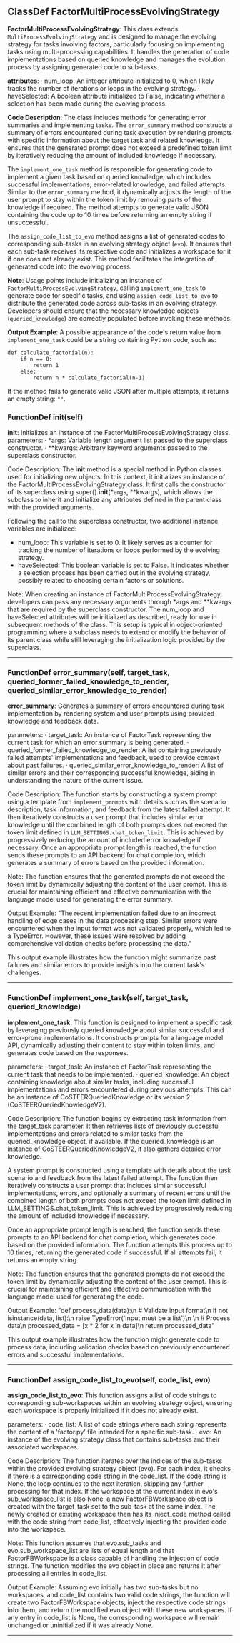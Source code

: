 ## ClassDef FactorMultiProcessEvolvingStrategy
**FactorMultiProcessEvolvingStrategy**: This class extends `MultiProcessEvolvingStrategy` and is designed to manage the evolving strategy for tasks involving factors, particularly focusing on implementing tasks using multi-processing capabilities. It handles the generation of code implementations based on queried knowledge and manages the evolution process by assigning generated code to sub-tasks.

**attributes**:
· num_loop: An integer attribute initialized to 0, which likely tracks the number of iterations or loops in the evolving strategy.
· haveSelected: A boolean attribute initialized to False, indicating whether a selection has been made during the evolving process.

**Code Description**: The class includes methods for generating error summaries and implementing tasks. The `error_summary` method constructs a summary of errors encountered during task execution by rendering prompts with specific information about the target task and related knowledge. It ensures that the generated prompt does not exceed a predefined token limit by iteratively reducing the amount of included knowledge if necessary.

The `implement_one_task` method is responsible for generating code to implement a given task based on queried knowledge, which includes successful implementations, error-related knowledge, and failed attempts. Similar to the `error_summary` method, it dynamically adjusts the length of the user prompt to stay within the token limit by removing parts of the knowledge if required. The method attempts to generate valid JSON containing the code up to 10 times before returning an empty string if unsuccessful.

The `assign_code_list_to_evo` method assigns a list of generated codes to corresponding sub-tasks in an evolving strategy object (`evo`). It ensures that each sub-task receives its respective code and initializes a workspace for it if one does not already exist. This method facilitates the integration of generated code into the evolving process.

**Note**: Usage points include initializing an instance of `FactorMultiProcessEvolvingStrategy`, calling `implement_one_task` to generate code for specific tasks, and using `assign_code_list_to_evo` to distribute the generated code across sub-tasks in an evolving strategy. Developers should ensure that the necessary knowledge objects (`queried_knowledge`) are correctly populated before invoking these methods.

**Output Example**: A possible appearance of the code's return value from `implement_one_task` could be a string containing Python code, such as:
```
def calculate_factorial(n):
    if n == 0:
        return 1
    else:
        return n * calculate_factorial(n-1)
```
If the method fails to generate valid JSON after multiple attempts, it returns an empty string: `""`.
### FunctionDef __init__(self)
**__init__**: Initializes an instance of the FactorMultiProcessEvolvingStrategy class.
parameters:
· *args: Variable length argument list passed to the superclass constructor.
· **kwargs: Arbitrary keyword arguments passed to the superclass constructor.

Code Description: The __init__ method is a special method in Python classes used for initializing new objects. In this context, it initializes an instance of the FactorMultiProcessEvolvingStrategy class. It first calls the constructor of its superclass using super().__init__(*args, **kwargs), which allows the subclass to inherit and initialize any attributes defined in the parent class with the provided arguments.

Following the call to the superclass constructor, two additional instance variables are initialized:
- num_loop: This variable is set to 0. It likely serves as a counter for tracking the number of iterations or loops performed by the evolving strategy.
- haveSelected: This boolean variable is set to False. It indicates whether a selection process has been carried out in the evolving strategy, possibly related to choosing certain factors or solutions.

Note: When creating an instance of FactorMultiProcessEvolvingStrategy, developers can pass any necessary arguments through *args and **kwargs that are required by the superclass constructor. The num_loop and haveSelected attributes will be initialized as described, ready for use in subsequent methods of the class. This setup is typical in object-oriented programming where a subclass needs to extend or modify the behavior of its parent class while still leveraging the initialization logic provided by the superclass.
***
### FunctionDef error_summary(self, target_task, queried_former_failed_knowledge_to_render, queried_similar_error_knowledge_to_render)
**error_summary**: Generates a summary of errors encountered during task implementation by rendering system and user prompts using provided knowledge and feedback data.

parameters:
· target_task: An instance of FactorTask representing the current task for which an error summary is being generated.
· queried_former_failed_knowledge_to_render: A list containing previously failed attempts' implementations and feedback, used to provide context about past failures.
· queried_similar_error_knowledge_to_render: A list of similar errors and their corresponding successful knowledge, aiding in understanding the nature of the current issue.

Code Description: The function starts by constructing a system prompt using a template from `implement_prompts` with details such as the scenario description, task information, and feedback from the latest failed attempt. It then iteratively constructs a user prompt that includes similar error knowledge until the combined length of both prompts does not exceed the token limit defined in `LLM_SETTINGS.chat_token_limit`. This is achieved by progressively reducing the amount of included error knowledge if necessary. Once an appropriate prompt length is reached, the function sends these prompts to an API backend for chat completion, which generates a summary of errors based on the provided information.

Note: The function ensures that the generated prompts do not exceed the token limit by dynamically adjusting the content of the user prompt. This is crucial for maintaining efficient and effective communication with the language model used for generating the error summary.

Output Example: "The recent implementation failed due to an incorrect handling of edge cases in the data processing step. Similar errors were encountered when the input format was not validated properly, which led to a TypeError. However, these issues were resolved by adding comprehensive validation checks before processing the data."

This output example illustrates how the function might summarize past failures and similar errors to provide insights into the current task's challenges.
***
### FunctionDef implement_one_task(self, target_task, queried_knowledge)
**implement_one_task**: This function is designed to implement a specific task by leveraging previously queried knowledge about similar successful and error-prone implementations. It constructs prompts for a language model API, dynamically adjusting their content to stay within token limits, and generates code based on the responses.

parameters:
· target_task: An instance of FactorTask representing the current task that needs to be implemented.
· queried_knowledge: An object containing knowledge about similar tasks, including successful implementations and errors encountered during previous attempts. This can be an instance of CoSTEERQueriedKnowledge or its version 2 (CoSTEERQueriedKnowledgeV2).

Code Description: The function begins by extracting task information from the target_task parameter. It then retrieves lists of previously successful implementations and errors related to similar tasks from the queried_knowledge object, if available. If the queried_knowledge is an instance of CoSTEERQueriedKnowledgeV2, it also gathers detailed error knowledge.

A system prompt is constructed using a template with details about the task scenario and feedback from the latest failed attempt. The function then iteratively constructs a user prompt that includes similar successful implementations, errors, and optionally a summary of recent errors until the combined length of both prompts does not exceed the token limit defined in LLM_SETTINGS.chat_token_limit. This is achieved by progressively reducing the amount of included knowledge if necessary.

Once an appropriate prompt length is reached, the function sends these prompts to an API backend for chat completion, which generates code based on the provided information. The function attempts this process up to 10 times, returning the generated code if successful. If all attempts fail, it returns an empty string.

Note: The function ensures that the generated prompts do not exceed the token limit by dynamically adjusting the content of the user prompt. This is crucial for maintaining efficient and effective communication with the language model used for generating the code.

Output Example: "def process_data(data):\n    # Validate input format\n    if not isinstance(data, list):\n        raise TypeError('Input must be a list')\n    \n    # Process data\n    processed_data = [x * 2 for x in data]\n    return processed_data"

This output example illustrates how the function might generate code to process data, including validation checks based on previously encountered errors and successful implementations.
***
### FunctionDef assign_code_list_to_evo(self, code_list, evo)
**assign_code_list_to_evo**: This function assigns a list of code strings to corresponding sub-workspaces within an evolving strategy object, ensuring each workspace is properly initialized if it does not already exist.

parameters:
· code_list: A list of code strings where each string represents the content of a 'factor.py' file intended for a specific sub-task.
· evo: An instance of the evolving strategy class that contains sub-tasks and their associated workspaces.

Code Description: The function iterates over the indices of the sub-tasks within the provided evolving strategy object (evo). For each index, it checks if there is a corresponding code string in the code_list. If the code string is None, the loop continues to the next iteration, skipping any further processing for that index. If the workspace at the current index in evo's sub_workspace_list is also None, a new FactorFBWorkspace object is created with the target_task set to the sub-task at the same index. The newly created or existing workspace then has its inject_code method called with the code string from code_list, effectively injecting the provided code into the workspace.

Note: This function assumes that evo.sub_tasks and evo.sub_workspace_list are lists of equal length and that FactorFBWorkspace is a class capable of handling the injection of code strings. The function modifies the evo object in place and returns it after processing all entries in code_list.

Output Example: Assuming evo initially has two sub-tasks but no workspaces, and code_list contains two valid code strings, the function will create two FactorFBWorkspace objects, inject the respective code strings into them, and return the modified evo object with these new workspaces. If any entry in code_list is None, the corresponding workspace will remain unchanged or uninitialized if it was already None.
***
